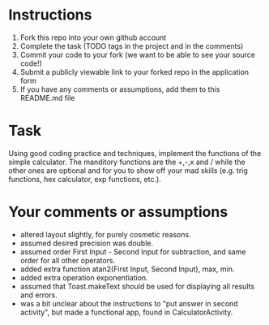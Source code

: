 # Instructions
1. Fork this repo into your own github account
2. Complete the task (TODO tags in the project and in the comments)
3. Commit your code to your fork (we want to be able to see your source code!)
4. Submit a publicly viewable link to your forked repo in the application form
5. If you have any comments or assumptions, add them to this README.md file

# Task
Using good coding practice and techniques, implement the functions of the simple calculator. 
The manditory functions are the +,-,x and / while the other ones are optional and for you to
show off your mad skills (e.g. trig functions, hex calculator, exp functions, etc.).

# Your comments or assumptions
- altered layout slightly, for purely cosmetic reasons. 
- assumed desired precision was double.
- assumed order First Input - Second Input for subtraction, and same order for all other operators.
- added extra function atan2(First Input, Second Input), max, min.
- added extra operation exponentiation.
- assumed that Toast.makeText should be used for displaying all results and errors.
- was a bit unclear about the instructions to "put answer in second activity", but made a functional app, found in CalculatorActivity.
